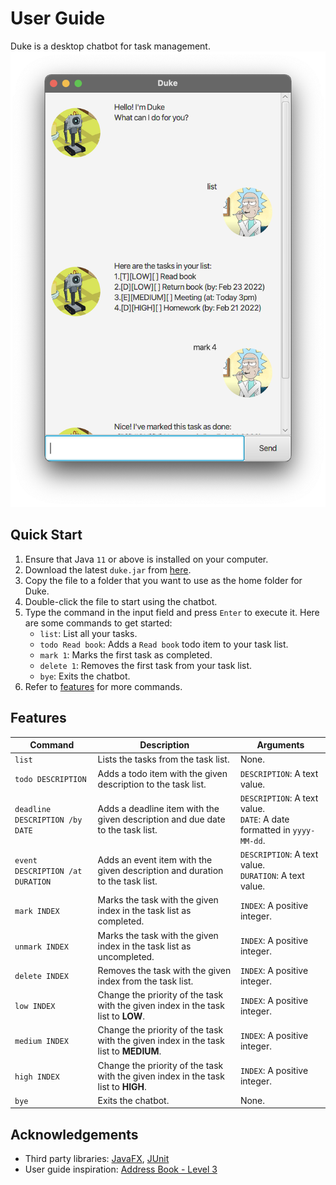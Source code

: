 # User Guide
Duke is a desktop chatbot for task management.
![Test](Ui.png)

## Quick Start
1. Ensure that Java `11` or above is installed on your computer.
2. Download the latest `duke.jar` from [here](https://github.com/chuabingquan/ip/releases/tag/A-Release).
3. Copy the file to a folder that you want to use as the home folder for Duke.
4. Double-click the file to start using the chatbot.
5. Type the command in the input field and press `Enter` to execute it. Here are some commands to get started:
    - `list`: List all your tasks.
    - `todo Read book`: Adds a `Read book` todo item to your task list.
    - `mark 1`: Marks the first task as completed.
    - `delete 1`: Removes the first task from your task list.
    - `bye`: Exits the chatbot.
6. Refer to [features](#features) for more commands.

## Features 

| Command                          | Description                                                                          | Arguments                                                                     |
|----------------------------------|--------------------------------------------------------------------------------------|-------------------------------------------------------------------------------|
| `list`                           | Lists the tasks from the task list.                                                  | None.                                                                         |
| `todo DESCRIPTION`               | Adds a todo item with the given description to the task list.                        | `DESCRIPTION`: A text value.                                                  |
| `deadline DESCRIPTION /by DATE`  | Adds a deadline item with the given description and due date to the task list.       | `DESCRIPTION`: A text value. <br /> `DATE`: A date formatted in `yyyy-MM-dd`. |
| `event DESCRIPTION /at DURATION` | Adds an event item with the given description and duration to the task list.         | `DESCRIPTION`: A text value. <br /> `DURATION`: A text value.                 |
| `mark INDEX`                     | Marks the task with the given index in the task list as completed.                   | `INDEX`: A positive integer.                                                  |
| `unmark INDEX`                   | Marks the task with the given index in the task list as uncompleted.                 | `INDEX`: A positive integer.                                                  |
| `delete INDEX`                   | Removes the task with the given index from the task list.                            | `INDEX`: A positive integer.                                                  |
| `low INDEX`                      | Change the priority of the task with the given index in the task list to __LOW__.    | `INDEX`: A positive integer.                                                  |
| `medium INDEX`                   | Change the priority of the task with the given index in the task list to __MEDIUM__. | `INDEX`: A positive integer.                                                  |
| `high INDEX`                     | Change the priority of the task with the given index in the task list to __HIGH__.   | `INDEX`: A positive integer.                                                  |
| `bye`                            | Exits the chatbot.                                                                   | None.                                                                         |

## Acknowledgements
- Third party libraries: [JavaFX](https://openjfx.io/), [JUnit](https://junit.org/)
- User guide inspiration: [Address Book - Level 3](https://github.com/se-edu/addressbook-level3)



